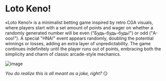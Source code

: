 # Loto Keno!
«Loto Keno!» is a minimalist betting game inspired by retro CGA visuals, where players start with a set amount of points and wager on whether a randomly generated number will be even ("Будь-будь-будь!") or odd ("А-ооо!"). A special "HNA!" event appears randomly, doubling the potential winnings or losses, adding an extra layer of unpredictability. The game continues indefinitely until the player runs out of points, embracing both the simplicity and charm of classic arcade-style mechanics. 

![image](https://github.com/user-attachments/assets/b136ffca-8f53-4466-8974-be7992746f80)

_You do realize this is all meant as a joke, right?_ 😏
